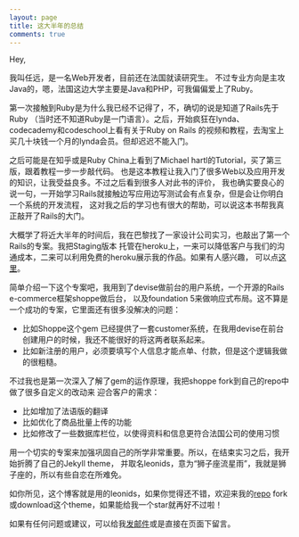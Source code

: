 ```yaml
---
layout: page
title: 这大半年的总结
comments: true
---
```


Hey,

我叫任远，是一名Web开发者，目前还在法国就读研究生。
不过专业方向是主攻Java的，嗯，法国这边大学主要是Java和PHP，可我偏偏爱上了Ruby。

第一次接触到Ruby是为什么我已经不记得了，不，确切的说是知道了Rails先于Ruby
（当时还不知道Ruby是一门语言）。之后，开始疯狂在lynda、codecademy和codeschool上看有关于Ruby on Rails
的视频和教程，去淘宝上买几十块钱一个月的lynda会员。但却迟迟不能入门。

<!--more-->

之后可能是在知乎或是Ruby China上看到了Michael hartl的Tutorial，买了第三版，跟着教程一步一步敲代码。
也是这本教程让我入门了很多Web以及应用开发的知识，让我受益良多。不过之后看到很多人对此书的评价，
我也确实要良心的说一句，一开始学习Rails就接触边写应用边写测试会有点复杂，但是会让你明白一个系统的开发流程，
这对我之后的学习也有很大的帮助，可以说这本书帮我真正敲开了Rails的大门。

大概学了将近大半年的时间后，我在巴黎找了一家设计公司实习，也敲出了第一个Rails的专案。我把Staging版本
托管在heroku上，一来可以降低客户与我们的沟通成本，二来可以利用免费的heroku展示我的作品。如果有人感兴趣，
可以点[这里](https://msushi.herokuapp.com/)。

简单介绍一下这个专案吧，我用到了devise做前台的用户系统，一个开源的Rails e-commerce框架shoppe做后台，
以及foundation 5来做响应式布局。这不算是一个成功的专案，它里面还有很多没解决的问题：

- 比如Shoppe这个gem
已经提供了一套customer系统，在我用devise在前台创建用户的时候，我还不能很好的将这两者联系起来。
- 比如新注册的用户，必须要填写个人信息才能点单、付款，但是这个逻辑我做的很粗糙。

不过我也是第一次深入了解了gem的运作原理，我把shoppe fork到自己的repo中做了很多自定义的改动来
迎合客户的需求：

- 比如增加了法语版的翻译
- 比如优化了商品批量上传的功能
- 比如修改了一些数据库栏位，以使得资料和信息更符合法国公司的使用习惯

用一个切实的专案来加强巩固自己的所学非常重要。所以，在结束实习之后，我开始折腾了自己的Jekyll theme，
并取名leonids，意为“狮子座流星雨”，我就是狮子座的，所以有些自恋在所难免。

如你所见，这个博客就是用的leonids，如果你觉得还不错，欢迎来我的[repo](https://github.com/renyuanz/leonids)
fork或download这个theme，如果能给我一个star就再好不过啦！

如果有任何问题或建议，可以给我[发邮件](mailto:zourenyuan@gmail.com)或是直接在页面下留言。
